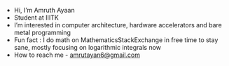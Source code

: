 -  Hi, I’m Amruth Ayaan
-  Student at IIITK
-  I’m interested in computer architecture, hardware accelerators and bare metal programming
-  Fun fact : I do math on MathematicsStackExchange in free time to stay sane, mostly focusing on logarithmic integrals now
-  How to reach me - amrutayan6@gmail.com


